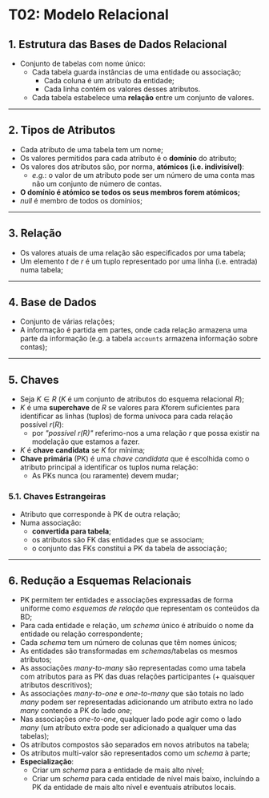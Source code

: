 # T02: Modelo Relacional

## 1. Estrutura das Bases de Dados Relacional

- Conjunto de tabelas com nome único:
    - Cada tabela guarda instâncias de uma entidade ou associação;
        - Cada coluna é um atributo da entidade;
        - Cada linha contém os valores desses atributos.
    - Cada tabela estabelece uma **relação** entre um conjunto de valores.

---

## 2. Tipos de Atributos

- Cada atributo de uma tabela tem um nome;
- Os valores permitidos para cada atributo é o **domínio** do atributo;
- Os valores dos atributos são, por norma, **atómicos (i.e. indivisível)**:
    - *e.g.*: o valor de um atributo pode ser um número de uma conta mas não um conjunto de número de contas.
- **O domínio é atómico se todos os seus membros forem atómicos;**
- $null$ é membro de todos os domínios;

---

## 3. Relação

- Os valores atuais de uma relação são especificados por uma tabela;
- Um elemento $t$ de $r$ é um tuplo representado por uma linha (i.e. entrada) numa tabela;

---

## 4. Base de Dados

- Conjunto de várias relações;
- A informação é partida em partes, onde cada relação armazena uma parte da informação (e.g. a tabela `accounts` armazena informação sobre contas);

---

## 5. Chaves

- Seja $K \in R$ ($K$ é um conjunto de atributos do esquema relacional $R$);
- $K$ é uma **superchave** de $R$ se valores para $K$forem suficientes para identificar as linhas (tuplos) de forma unívoca para cada relação possível $r(R)$:
    - por *"possível $r(R)$"* referimo-nos a uma relação $r$ que possa existir na modelação que estamos a fazer.
- $K$ é **chave candidata** se $K$ for mínima;
- **Chave primária** (PK) é uma *chave candidata* que é escolhida como o atributo principal a identificar os tuplos numa relação:
    - As PKs nunca (ou raramente) devem mudar;

### 5.1. Chaves Estrangeiras

- Atributo que corresponde à PK de outra relação;
- Numa associação:
    - **convertida para tabela**;
    - os atributos são FK das entidades que se associam;
    - o conjunto das FKs constitui a PK da tabela de associação;

---

## 6. Redução a Esquemas Relacionais

- PK permitem ter entidades e associações expressadas de forma uniforme como *esquemas de relação* que representam os conteúdos da BD;
- Para cada entidade e relação, um *schema* único é atribuído o nome da entidade ou relação correspondente;
- Cada *schema* tem um número de colunas que têm nomes únicos;
- As entidades são transformadas em *schemas*/tabelas os mesmos atributos;
- As associações *many-to-many* são representadas como uma tabela com atributos  para as PK das duas relações participantes (+ quaisquer atributos descritivos);
- As associações *many-to-one* e *one-to-many*  que são totais no lado *many* podem ser representadas adicionando um atributo extra no lado *many* contendo a PK do lado *one*;
- Nas associações *one-to-one*, qualquer lado pode agir como o lado *many* (um atributo extra pode ser adicionado a qualquer uma das tabelas);
- Os atributos compostos são separados em novos atributos na tabela;
- Os atributos multi-valor são representados como um *schema* à parte;
- **Especialização**:
    - Criar um *schema* para a entidade de mais alto nível;
    - Criar um *schema* para cada entidade de nível mais baixo, incluíndo a PK da entidade de mais alto nível e eventuais atributos locais.